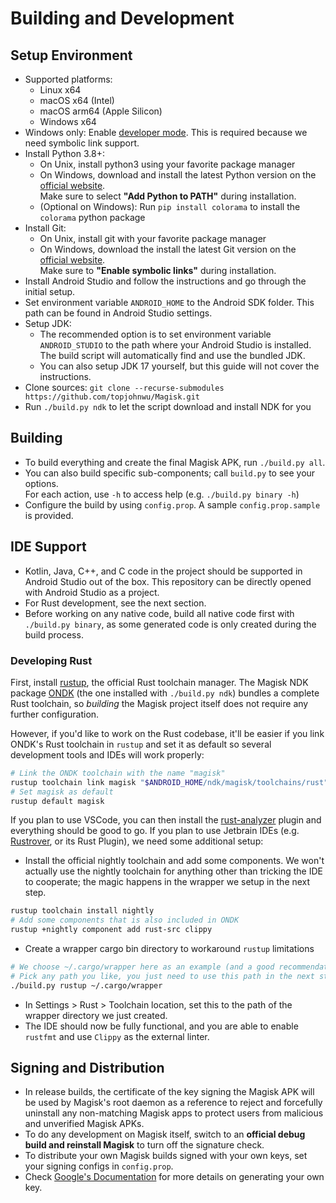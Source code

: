 # Building and Development

## Setup Environment

- Supported platforms:
  - Linux x64
  - macOS x64 (Intel)
  - macOS arm64 (Apple Silicon)
  - Windows x64
- Windows only: Enable [developer mode](https://learn.microsoft.com/en-us/windows/apps/get-started/enable-your-device-for-development). This is required because we need symbolic link support.
- Install Python 3.8+:
  - On Unix, install python3 using your favorite package manager
  - On Windows, download and install the latest Python version on the [official website](https://www.python.org/downloads/windows/).<br>
    Make sure to select **"Add Python to PATH"** during installation.
  - (Optional on Windows): Run `pip install colorama` to install the `colorama` python package
- Install Git:
  - On Unix, install git with your favorite package manager
  - On Windows, download the install the latest Git version on the [official website](https://git-scm.com/download/win).<br>
    Make sure to **"Enable symbolic links"** during installation.
- Install Android Studio and follow the instructions and go through the initial setup.
- Set environment variable `ANDROID_HOME` to the Android SDK folder. This path can be found in Android Studio settings.
- Setup JDK:
  - The recommended option is to set environment variable `ANDROID_STUDIO` to the path where your Android Studio is installed. The build script will automatically find and use the bundled JDK.
  - You can also setup JDK 17 yourself, but this guide will not cover the instructions.
- Clone sources: `git clone --recurse-submodules https://github.com/topjohnwu/Magisk.git`
- Run `./build.py ndk` to let the script download and install NDK for you

## Building

- To build everything and create the final Magisk APK, run `./build.py all`.
- You can also build specific sub-components; call `build.py` to see your options. \
  For each action, use `-h` to access help (e.g. `./build.py binary -h`)
- Configure the build by using `config.prop`. A sample `config.prop.sample` is provided.

## IDE Support

- Kotlin, Java, C++, and C code in the project should be supported in Android Studio out of the box. This repository can be directly opened with Android Studio as a project.
- For Rust development, see the next section.
- Before working on any native code, build all native code first with `./build.py binary`, as some generated code is only created during the build process.

### Developing Rust

First, install [rustup](https://www.rust-lang.org/tools/install), the official Rust toolchain manager. The Magisk NDK package [ONDK](https://github.com/topjohnwu/ondk) (the one installed with `./build.py ndk`) bundles a complete Rust toolchain, so _building_ the Magisk project itself does not require any further configuration.

However, if you'd like to work on the Rust codebase, it'll be easier if you link ONDK's Rust toolchain in `rustup` and set it as default so several development tools and IDEs will work properly:

```bash
# Link the ONDK toolchain with the name "magisk"
rustup toolchain link magisk "$ANDROID_HOME/ndk/magisk/toolchains/rust"
# Set magisk as default
rustup default magisk
```

If you plan to use VSCode, you can then install the [rust-analyzer](https://marketplace.visualstudio.com/items?itemName=rust-lang.rust-analyzer) plugin and everything should be good to go. If you plan to use Jetbrain IDEs (e.g. [Rustrover](https://www.jetbrains.com/rust/), or its Rust Plugin), we need some additional setup:

- Install the official nightly toolchain and add some components. We won't actually use the nightly toolchain for anything other than tricking the IDE to cooperate; the magic happens in the wrapper we setup in the next step.

```bash
rustup toolchain install nightly
# Add some components that is also included in ONDK
rustup +nightly component add rust-src clippy
```

- Create a wrapper cargo bin directory to workaround `rustup` limitations

```bash
# We choose ~/.cargo/wrapper here as an example (and a good recommendation)
# Pick any path you like, you just need to use this path in the next step
./build.py rustup ~/.cargo/wrapper
```

- In Settings > Rust > Toolchain location, set this to the path of the wrapper directory we just created.
- The IDE should now be fully functional, and you are able to enable `rustfmt` and use `Clippy` as the external linter.

## Signing and Distribution

- In release builds, the certificate of the key signing the Magisk APK will be used by Magisk's root daemon as a reference to reject and forcefully uninstall any non-matching Magisk apps to protect users from malicious and unverified Magisk APKs.
- To do any development on Magisk itself, switch to an **official debug build and reinstall Magisk** to turn off the signature check.
- To distribute your own Magisk builds signed with your own keys, set your signing configs in `config.prop`.
- Check [Google's Documentation](https://developer.android.com/studio/publish/app-signing.html#generate-key) for more details on generating your own key.
 
